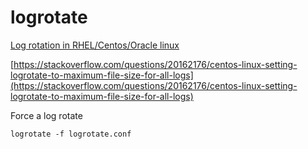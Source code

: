 # logrotate

[Log rotation in RHEL/Centos/Oracle linux](http://www.softpanorama.org/Commercial_linuxes/RHEL/rhel_log_rotation.shtml)


[https://stackoverflow.com/questions/20162176/centos-linux-setting-logrotate-to-maximum-file-size-for-all-logs](https://stackoverflow.com/questions/20162176/centos-linux-setting-logrotate-to-maximum-file-size-for-all-logs)

Force a log rotate

`logrotate -f logrotate.conf`